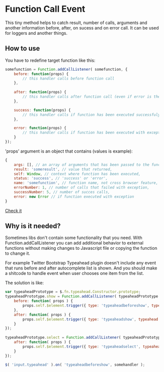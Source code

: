 # Function Call Event
This tiny method helps to catch result, number of calls, arguments and another information before, after, on sucess and on error call. It can be used for loggers and another things.

## How to use
You have to redefine target function like this:
```JavaScript
somefunction = Function.addCallListener( somefunction, {
    before: function(props) {
        // this handler calls before function call
    },
	
	after: function(props) {
        // this handler calls after function call (even if error is there)
    },

    success: function(props) {
        // this handler calls if function has been executed successfuly
    },

    error: function(props) {
        // this handler calls if function has been executed with exception
    }
});
```
'props' argument is an object that contains (values is example):
```JavaScript
{
	args: [], // an array of arguments that has been passed to the function,
	result: 'someresult', // value that returned,
	self: Window, // context where function has been executed,
	status: 'success', // 'success' or 'error',
	name: 'somefunction', // function name, not cross browser feature,
	errorNumber: 1, // number of calls that failed with exception,
	successNumber: 5, // number of succes calls,
	error: new Error // if function executed with exception
}
```

[Check it](http://jsfiddle.net/SGhzd/12/)

## Why is it needed?
Sometimes libs don't contain some functionality that you need. With Function.addCallListener you can add additional behavior to external functions without making changes to Javascript file or copying the function to change it.

For example Twitter Bootstrap Typeahead plugin doesn't include any event that runs before and after autocomplete list is shown. And you should make a shitcode to handle event when user chooses one item from the list.

The solution is like:
```JavaScript
var typeaheadPrototype = $.fn.typeahead.Constructor.prototype;
typeaheadPrototype.show = Function.addCallListener( typeaheadPrototype.show, {
	before: function( props ) {
		props.self.$element.trigger({ type: 'typeaheadbeforeshow', typeahead: props.self });
	},
	after: function( props ) {
		props.self.$element.trigger({ type: 'typeaheadshow', typeahead: props.self });
	}
});
	
typeaheadPrototype.select = Function.addCallListener( typeaheadPrototype.select, {
	after: function( props ) {
		props.self.$element.trigger({ type: 'typeaheadselect', typeahead: props.self });
	}
});

$( 'input.typeahead' ).on( 'typeaheadbeforeshow', somehandler );
```